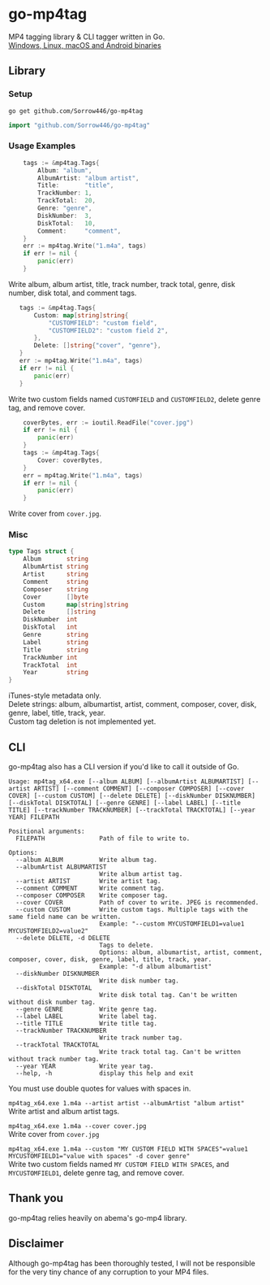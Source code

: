 # go-mp4tag
MP4 tagging library & CLI tagger written in Go.    
[Windows, Linux, macOS and Android binaries](https://github.com/Sorrow446/go-mp4tag/releases)


## Library
### Setup
```
go get github.com/Sorrow446/go-mp4tag
```
```go
import "github.com/Sorrow446/go-mp4tag"
```

### Usage Examples
```go
	tags := &mp4tag.Tags{
		Album: "album",
		AlbumArtist: "album artist",
		Title:       "title",
		TrackNumber: 1,
		TrackTotal:  20,
		Genre: "genre",
		DiskNumber:  3,
		DiskTotal:   10,
		Comment:     "comment",
	}
	err := mp4tag.Write("1.m4a", tags)
	if err != nil {
		panic(err)
	}
```
 Write album, album artist, title, track number, track total, genre, disk number, disk total, and comment tags.
 
 
 ```go
	tags := &mp4tag.Tags{
		Custom: map[string]string{
			"CUSTOMFIELD": "custom field",
			"CUSTOMFIELD2": "custom field 2",
		},
		Delete: []string{"cover", "genre"},
	}
	err := mp4tag.Write("1.m4a", tags)
	if err != nil {
		panic(err)
	}
```
Write two custom fields named `CUSTOMFIELD` and `CUSTOMFIELD2`, delete genre tag, and remove cover.


```go
	coverBytes, err := ioutil.ReadFile("cover.jpg")
	if err != nil {
		panic(err)
	}
	tags := &mp4tag.Tags{
		Cover: coverBytes,
	}
	err = mp4tag.Write("1.m4a", tags)
	if err != nil {
		panic(err)
	}
```
Write cover from `cover.jpg`.

### Misc
```go
type Tags struct {
	Album       string
	AlbumArtist string
	Artist      string
	Comment     string
	Composer    string
	Cover       []byte
	Custom      map[string]string
	Delete      []string
	DiskNumber  int
	DiskTotal   int
	Genre       string
	Label       string
	Title       string
	TrackNumber int
	TrackTotal  int
	Year        string
}
```
iTunes-style metadata only.       
Delete strings: album, albumartist, artist, comment, composer, cover, disk, genre, label, title, track, year.    
Custom tag deletion is not implemented yet.

## CLI
go-mp4tag also has a CLI version if you'd like to call it outside of Go.
```
Usage: mp4tag_x64.exe [--album ALBUM] [--albumArtist ALBUMARTIST] [--artist ARTIST] [--comment COMMENT] [--composer COMPOSER] [--cover COVER] [--custom CUSTOM] [--delete DELETE] [--diskNumber DISKNUMBER] [--diskTotal DISKTOTAL] [--genre GENRE] [--label LABEL] [--title TITLE] [--trackNumber TRACKNUMBER] [--trackTotal TRACKTOTAL] [--year YEAR] FILEPATH

Positional arguments:
  FILEPATH               Path of file to write to.

Options:
  --album ALBUM          Write album tag.
  --albumArtist ALBUMARTIST
                         Write album artist tag.
  --artist ARTIST        Write artist tag.
  --comment COMMENT      Write comment tag.
  --composer COMPOSER    Write composer tag.
  --cover COVER          Path of cover to write. JPEG is recommended.
  --custom CUSTOM        Write custom tags. Multiple tags with the same field name can be written.
                         Example: "--custom MYCUSTOMFIELD1=value1 MYCUSTOMFIELD2=value2"
  --delete DELETE, -d DELETE
                         Tags to delete.
                         Options: album, albumartist, artist, comment, composer, cover, disk, genre, label, title, track, year.
                         Example: "-d album albumartist"
  --diskNumber DISKNUMBER
                         Write disk number tag.
  --diskTotal DISKTOTAL
                         Write disk total tag. Can't be written without disk number tag.
  --genre GENRE          Write genre tag.
  --label LABEL          Write label tag.
  --title TITLE          Write title tag.
  --trackNumber TRACKNUMBER
                         Write track number tag.
  --trackTotal TRACKTOTAL
                         Write track total tag. Can't be written without track number tag.
  --year YEAR            Write year tag.
  --help, -h             display this help and exit
  ```
  You must use double quotes for values with spaces in.
  
  `mp4tag_x64.exe 1.m4a --artist artist --albumArtist "album artist"`    
  Write artist and album artist tags.
  
  `mp4tag_x64.exe 1.m4a --cover cover.jpg`    
  Write cover from `cover.jpg`
  
  `mp4tag_x64.exe 1.m4a --custom "MY CUSTOM FIELD WITH SPACES"=value1 MYCUSTOMFIELD1="value with spaces" -d cover genre"`    
  Write two custom fields named `MY CUSTOM FIELD WITH SPACES`, and `MYCUSTOMFIELD1`, delete genre tag, and remove cover.

## Thank you
 go-mp4tag relies heavily on abema's go-mp4 library.

## Disclaimer
Although go-mp4tag has been thoroughly tested, I will not be responsible for the very tiny chance of any corruption to your MP4 files.

